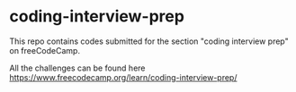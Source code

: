 # coding-interview-prep

This repo contains codes submitted for the section "coding interview prep" on freeCodeCamp. 

All the challenges can be found here https://www.freecodecamp.org/learn/coding-interview-prep/
